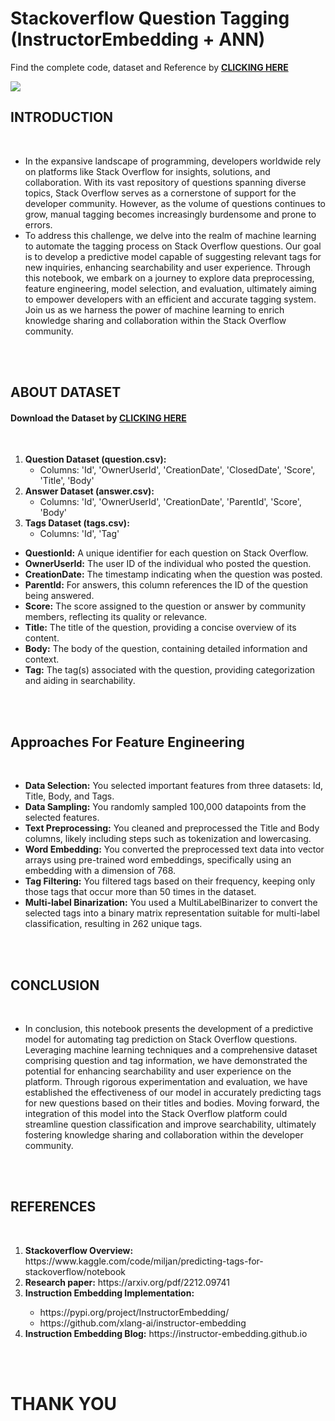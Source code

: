 # Stackoverflow Question Tagging (InstructorEmbedding + ANN)

Find the complete code, dataset and Reference by <b><a href="https://drive.google.com/drive/folders/19fKEdJLikmDe6p7nbcfMBzYsejW5tvJF?usp=sharing">CLICKING HERE</a></b>

<img src="https://www.codespot.org/assets/other/stack-overflow.jpg">
<br>
<h2><b>INTRODUCTION</b></h2>
<br>
<ul>
  <li>In the expansive landscape of programming, developers worldwide rely on platforms like Stack Overflow for insights, solutions, and collaboration. With its vast repository of questions spanning diverse topics, Stack Overflow serves as a cornerstone of support for the developer community. However, as the volume of questions continues to grow, manual tagging becomes increasingly burdensome and prone to errors.</li>

<li>To address this challenge, we delve into the realm of machine learning to automate the tagging process on Stack Overflow questions. Our goal is to develop a predictive model capable of suggesting relevant tags for new inquiries, enhancing searchability and user experience. Through this notebook, we embark on a journey to explore data preprocessing, feature engineering, model selection, and evaluation, ultimately aiming to empower developers with an efficient and accurate tagging system. Join us as we harness the power of machine learning to enrich knowledge sharing and collaboration within the Stack Overflow community.</li>
</ul>
<br>
<br>
<h2><b>ABOUT DATASET</b></h2>
<h4><b>Download the Dataset by  <a href="https://www.kaggle.com/code/miljan/predicting-tags-for-stackoverflow/input"><b>CLICKING HERE</b></a></b></h4>
<br>
<ol>
  <li><strong>Question Dataset (question.csv):</strong>
   <ul>
     <li>Columns: 'Id', 'OwnerUserId', 'CreationDate', 'ClosedDate', 'Score', 'Title', 'Body'</li>
   </ul>
</li>

<li><strong>Answer Dataset (answer.csv):</strong>
   <ul>
     <li>Columns: 'Id', 'OwnerUserId', 'CreationDate', 'ParentId', 'Score', 'Body'</li>
   </ul>
</li>

<li><strong>Tags Dataset (tags.csv):</strong>
   <ul>
     <li>Columns: 'Id', 'Tag'</li>
   </ul>
</li>
</ol>
<ul>
    <li><strong>QuestionId:</strong> A unique identifier for each question on Stack Overflow.</li>
    <li><strong>OwnerUserId:</strong> The user ID of the individual who posted the question.</li>
    <li><strong>CreationDate:</strong> The timestamp indicating when the question was posted.</li>
    <li><strong>ParentId:</strong> For answers, this column references the ID of the question being answered.</li>
    <li><strong>Score:</strong> The score assigned to the question or answer by community members, reflecting its quality or relevance.</li>
    <li><strong>Title:</strong> The title of the question, providing a concise overview of its content.</li>
    <li><strong>Body:</strong> The body of the question, containing detailed information and context.</li>
    <li><strong>Tag:</strong> The tag(s) associated with the question, providing categorization and aiding in searchability.</li>
  </ul>
<br>
<br>
<h2><b>Approaches For Feature Engineering</b></h2>
<br>
<ul>
    <li><strong>Data Selection:</strong> You selected important features from three datasets: Id, Title, Body, and Tags.</li>
    <li><strong>Data Sampling:</strong> You randomly sampled 100,000 datapoints from the selected features.</li>
    <li><strong>Text Preprocessing:</strong> You cleaned and preprocessed the Title and Body columns, likely including steps such as tokenization and lowercasing.</li>
    <li><strong>Word Embedding:</strong> You converted the preprocessed text data into vector arrays using pre-trained word embeddings, specifically using an embedding with a dimension of 768.</li>
    <li><strong>Tag Filtering:</strong> You filtered tags based on their frequency, keeping only those tags that occur more than 50 times in the dataset.</li>
    <li><strong>Multi-label Binarization:</strong> You used a MultiLabelBinarizer to convert the selected tags into a binary matrix representation suitable for multi-label classification, resulting in 262 unique tags.</li>
</ul>
<br>
<br>
<h2><b>CONCLUSION</b></h2>
<br>
<ul>
  <li>
    In conclusion, this notebook presents the development of a predictive model for automating tag prediction on Stack Overflow questions. Leveraging machine learning techniques and a comprehensive dataset comprising question and tag information, we have demonstrated the potential for enhancing searchability and user experience on the platform. Through rigorous experimentation and evaluation, we have established the effectiveness of our model in accurately predicting tags for new questions based on their titles and bodies. Moving forward, the integration of this model into the Stack Overflow platform could streamline question classification and improve searchability, ultimately fostering knowledge sharing and collaboration within the developer community.
  </li>
</ul>
<br>
<br>
<h2><b>REFERENCES</b></h2>
<br>
<ol>
    <li><b>Stackoverflow Overview:</b> https://www.kaggle.com/code/miljan/predicting-tags-for-stackoverflow/notebook</li>
    <li><b>Research paper:</b> https://arxiv.org/pdf/2212.09741</li>
    <li><b>Instruction Embedding Implementation:</b> </li>
        <ul>
          <li>https://pypi.org/project/InstructorEmbedding/</li>
          <li>https://github.com/xlang-ai/instructor-embedding</li>
        </ul>
  <li><b>Instruction Embedding Blog:</b> https://instructor-embedding.github.io</li>
</ol>
<br>
<br>
<h1><b>THANK YOU</b></h1>
